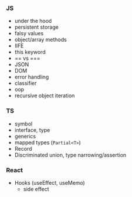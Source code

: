 ### JS
- under the hood
- persistent storage
- falsy values
- object/array methods
- IIFE
- this keyword
- == vs ===
- JSON
- DOM
- error handling
- classifier
- oop
- recursive object iteration

### TS
- symbol
- interface, type
- generics
- mapped types (`Partial<T>`)
- Record
- Discriminated union, type narrowing/assertion

### React
- Hooks (useEffect, useMemo)
   - side effect